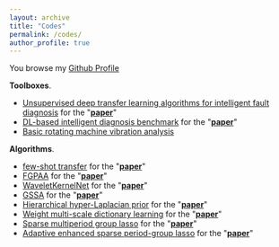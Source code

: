 ```yaml
---
layout: archive
title: "Codes"
permalink: /codes/
author_profile: true
---
```


You browse my [Github Profile](https://github.com/ZhaoZhibin)


<b>Toolboxes</b>.
<!-- -->
* [Unsupervised deep transfer learning algorithms for intelligent fault diagnosis](https://github.com/ZhaoZhibin/UDTL)
for the "**[paper](https://arxiv.org/abs/1912.12528)**"
* [DL-based intelligent diagnosis benchmark](https://github.com/ZhaoZhibin/DL-based-Intelligent-Diagnosis-Benchmark)
for the "**[paper](https://arxiv.org/abs/2003.03315)**"
* [Basic rotating machine vibration analysis](https://github.com/ZhaoZhibin/Basic-Rotating-Machine-Vibration-Analysis)


<b>Algorithms</b>.
* [few-shot transfer](https://github.com/ZhaoZhibin/Few-shot-Transfer-Learning)
for the "[**paper**](https://www.sciencedirect.com/science/article/pii/S0263224120307405?via%3Dihub)"
* [FGPAA](https://github.com/ZhaoZhibin/FGPAA)
for the "[**paper**](https://ieeexplore.ieee.org/document/9016153)"
* [WaveletKernelNet](https://github.com/HazeDT/WaveletKernelNet)
for the "[**paper**](https://arxiv.org/abs/1911.07925)"
* [GSSA](https://github.com/ZhaoZhibin/GSSA)
for the "[**paper**](https://ieeexplore.ieee.org/document/9007828)"
* [Hierarchical hyper-Laplacian prior](https://github.com/ZhaoZhibin/HHLP-for-weak-fault-feature-enhancement)
for the "[**paper**](https://doi.org/10.1016/j.isatra.2019.06.007)" 
* [Weight multi-scale dictionary learning](https://github.com/ZhaoZhibin/Weighted_Multi-Scale_Dictionary_Learning)
for the "[**paper**](https://www.sciencedirect.com/science/article/abs/pii/S0022460X19300586)" 
* [Sparse multiperiod group lasso](https://github.com/ZhaoZhibin/SMPGL)
for the "[**paper**](https://ieeexplore.ieee.org/abstract/document/8675767)" 
* [Adaptive enhanced sparse period-group lasso](https://github.com/ZhaoZhibin/AdaESPGL)
for the "[**paper**](https://ieeexplore.ieee.org/abstract/document/8365091)" 

